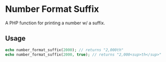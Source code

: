 # Number Format Suffix

A PHP function for printing a number w/ a suffix.

## Usage

```php
echo number_format_suffix(2000); // returns "2,000th"
echo number_format_suffix(2000, true); // returns "2,000<sup>th</sup>"
```